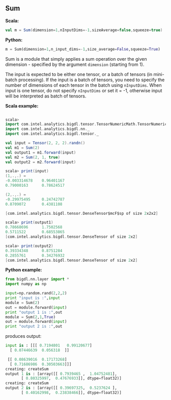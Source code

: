 ## Sum ##

**Scala:**
```scala
val m = Sum(dimension=1,nInputDims=-1,sizeAverage=false,squeeze=true)
```
**Python:**
```python
m = Sum(dimension=1,n_input_dims=-1,size_average=False,squeeze=True)
```

Sum is a module that simply applies a sum operation over the given dimension - specified by the argument `dimension` (starting from 1). 
 
The input is expected to be either one tensor, or a batch of tensors (in mini-batch processing). If the input is a batch of tensors, you need to specify the number of dimensions of each tensor in the batch using `nInputDims`.  When input is one tensor, do not specify `nInputDims` or set it = -1, otherwise input will be interpreted as batch of tensors. 

**Scala example:**
```scala

scala> 
import com.intel.analytics.bigdl.tensor.TensorNumericMath.TensorNumeric.NumericFloat
import com.intel.analytics.bigdl.nn._
import com.intel.analytics.bigdl.tensor._

val input = Tensor(2, 2, 2).randn()
val m1 = Sum(2)
val output1 = m1.forward(input)
val m2 = Sum(2, 1, true)
val output2 = m2.forward(input)

scala> print(input)
(1,.,.) =
-0.003314678    0.96401167
0.79000163      0.78624517

(2,.,.) =
-0.29975495     0.24742787
0.8709072       0.4381108

[com.intel.analytics.bigdl.tensor.DenseTensor$mcF$sp of size 2x2x2]

scala> print(output1)
0.78668696      1.7502568
0.5711522       0.68553865
[com.intel.analytics.bigdl.tensor.DenseTensor of size 2x2]

scala> print(output2)
0.39334348      0.8751284
0.2855761       0.34276932
[com.intel.analytics.bigdl.tensor.DenseTensor of size 2x2]

```

**Python example:**
```python
from bigdl.nn.layer import *
import numpy as np

input=np.random.rand(2,2,2)
print "input is :",input
module = Sum(2)
out = module.forward(input)
print "output 1 is :",out
module = Sum(2,1,True)
out = module.forward(input)
print "output 2 is :",out
```
produces output:
```python
input is : [[[ 0.7194801   0.99120677]
  [ 0.07446639  0.056318  ]]

 [[ 0.08639016  0.17173268]
  [ 0.71686986  0.30503663]]]
creating: createSum
output 1 is : [array([[ 0.7939465 ,  1.04752481],
       [ 0.80325997,  0.47676933]], dtype=float32)]
creating: createSum
output 2 is : [array([[ 0.39697325,  0.5237624 ],
       [ 0.40162998,  0.23838466]], dtype=float32)]
```
